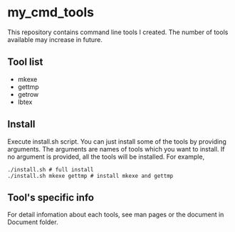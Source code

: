 # my_cmd_tools
This repository contains command line tools I created. The number of tools available may increase in future.

## Tool list
- mkexe
- gettmp
- getrow
- lbtex

## Install
Execute install.sh script. You can just install some of the tools by providing arguments. The arguments are names of tools which you want to install. If no argument is provided, all the tools will be installed. For example,
```
./install.sh # full install
./install.sh mkexe gettmp # install mkexe and gettmp
```

## Tool's specific info
For detail infomation about each tools, see man pages or the document in Document folder.
